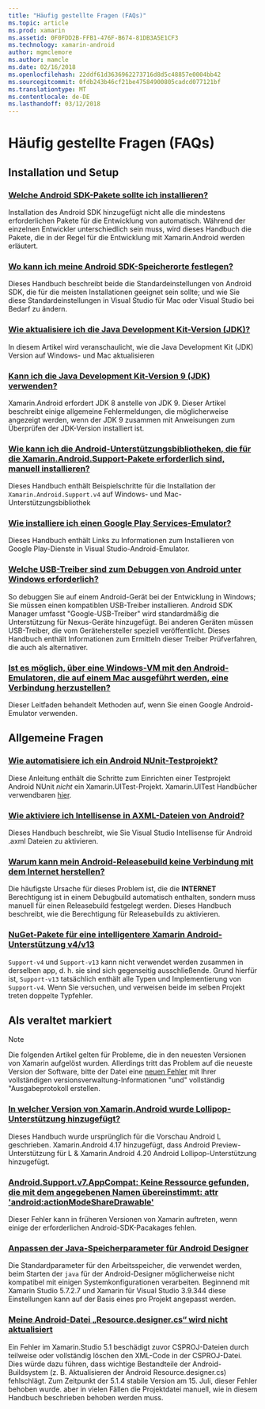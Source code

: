 ```yaml
---
title: "Häufig gestellte Fragen (FAQs)"
ms.topic: article
ms.prod: xamarin
ms.assetid: 0F0FDD2B-FFB1-476F-B674-81DB3A5E1CF3
ms.technology: xamarin-android
author: mgmclemore
ms.author: mamcle
ms.date: 02/16/2018
ms.openlocfilehash: 22ddf61d3636962273716d8d5c48857e0004bb42
ms.sourcegitcommit: 0fdb243b46cf21be47584900805cadcd077121bf
ms.translationtype: MT
ms.contentlocale: de-DE
ms.lasthandoff: 03/12/2018
---
```

# <a name="frequently-asked-questions"></a>Häufig gestellte Fragen (FAQs)

## <a name="installation--setup"></a>Installation und Setup

### <a name="which-android-sdk-packages-should-i-installinstall-android-sdk-packagesmd"></a>[Welche Android SDK-Pakete sollte ich installieren?](install-android-sdk-packages.md)

Installation des Android SDK hinzugefügt nicht alle die mindestens erforderlichen Pakete für die Entwicklung von automatisch. Während der einzelnen Entwickler unterschiedlich sein muss, wird dieses Handbuch die Pakete, die in der Regel für die Entwicklung mit Xamarin.Android werden erläutert.

### <a name="where-can-i-set-my-android-sdk-locationsandroid-sdk-locationmd"></a>[Wo kann ich meine Android SDK-Speicherorte festlegen?](android-sdk-location.md)

Dieses Handbuch beschreibt beide die Standardeinstellungen von Android SDK, die für die meisten Installationen geeignet sein sollte; und wie Sie diese Standardeinstellungen in Visual Studio für Mac oder Visual Studio bei Bedarf zu ändern.

### <a name="how-do-i-update-the-java-development-kit-jdk-versionupdate-jdkmd"></a>[Wie aktualisiere ich die Java Development Kit-Version (JDK)?](update-jdk.md)

In diesem Artikel wird veranschaulicht, wie die Java Development Kit (JDK) Version auf Windows- und Mac aktualisieren

### <a name="can-i-use-java-development-kit-jdk-version-9jdk9-errorsmd"></a>[Kann ich die Java Development Kit-Version 9 (JDK) verwenden?](jdk9-errors.md)

Xamarin.Android erfordert JDK 8 anstelle von JDK 9. Dieser Artikel beschreibt einige allgemeine Fehlermeldungen, die möglicherweise angezeigt werden, wenn der JDK 9 zusammen mit Anweisungen zum Überprüfen der JDK-Version installiert ist.


### <a name="how-can-i-manually-install-the-android-support-libraries-required-by-the-xamarinandroidsupport-packagesinstall-android-support-librarymd"></a>[Wie kann ich die Android-Unterstützungsbibliotheken, die für die Xamarin.Android.Support-Pakete erforderlich sind, manuell installieren?](install-android-support-library.md)

Dieses Handbuch enthält Beispielschritte für die Installation der `Xamarin.Android.Support.v4` auf Windows- und Mac-Unterstützungsbibliothek

### <a name="how-do-i-install-google-play-services-in-an-emulatorinstall-gpsmd"></a>[Wie installiere ich einen Google Play Services-Emulator?](install-gps.md)

Dieses Handbuch enthält Links zu Informationen zum Installieren von Google Play-Dienste in Visual Studio-Android-Emulator.

### <a name="what-usb-drivers-do-i-need-to-debug-android-on-windowsandroid-drivers-debug-windowsmd"></a>[Welche USB-Treiber sind zum Debuggen von Android unter Windows erforderlich?](android-drivers-debug-windows.md)

So debuggen Sie auf einem Android-Gerät bei der Entwicklung in Windows; Sie müssen einen kompatiblen USB-Treiber installieren. Android SDK Manager umfasst "Google-USB-Treiber" wird standardmäßig die Unterstützung für Nexus-Geräte hinzugefügt.
Bei anderen Geräten müssen USB-Treiber, die vom Gerätehersteller speziell veröffentlicht. Dieses Handbuch enthält Informationen zum Ermitteln dieser Treiber Prüfverfahren, die auch als alternativer.

### <a name="is-it-possible-to-connect-to-android-emulators-running-on-a-mac-from-a-windows-vmconnect-android-emulator-mac-windowsmd"></a>[Ist es möglich, über eine Windows-VM mit den Android-Emulatoren, die auf einem Mac ausgeführt werden, eine Verbindung herzustellen?](connect-android-emulator-mac-windows.md)

Dieser Leitfaden behandelt Methoden auf, wenn Sie einen Google Android-Emulator verwenden.

## <a name="general-questions"></a>Allgemeine Fragen

### <a name="how-do-i-automate-an-android-nunit-test-projectautomate-android-nunit-testmd"></a>[Wie automatisiere ich ein Android NUnit-Testprojekt?](automate-android-nunit-test.md)

Diese Anleitung enthält die Schritte zum Einrichten einer Testprojekt Android NUnit _nicht_ ein Xamarin.UITest-Projekt. Xamarin.UITest Handbücher verwendbaren [hier](https://docs.microsoft.com/appcenter/test-cloud/preparing-for-upload/uitest).

### <a name="how-do-i-enable-intellisense-in-android-axml-filesenable-axml-intellisensemd"></a>[Wie aktiviere ich Intellisense in AXML-Dateien von Android?](enable-axml-intellisense.md)

Dieses Handbuch beschreibt, wie Sie Visual Studio Intellisense für Android .axml Dateien zu aktivieren.

### <a name="why-cant-my-android-release-build-connect-to-the-internetandroid-internetmd"></a>[Warum kann mein Android-Releasebuild keine Verbindung mit dem Internet herstellen?](android-internet.md)

Die häufigste Ursache für dieses Problem ist, die die **INTERNET** Berechtigung ist in einem Debugbuild automatisch enthalten, sondern muss manuell für einen Releasebuild festgelegt werden. Dieses Handbuch beschreibt, wie die Berechtigung für Releasebuilds zu aktivieren.

### <a name="smarter-xamarin-android-support-v4--v13-nuget-packagesandroid-support-v4v13-librariesmd"></a>[NuGet-Pakete für eine intelligentere Xamarin Android-Unterstützung v4/v13 ](android-support-v4v13-libraries.md)

`Support-v4` und `Support-v13` kann nicht verwendet werden zusammen in derselben app, d. h. sie sind sich gegenseitig ausschließende. Grund hierfür ist, `Support-v13` tatsächlich enthält alle Typen und Implementierung von `Support-v4`. Wenn Sie versuchen, und verweisen beide im selben Projekt treten doppelte Typfehler.


## <a name="deprecated"></a>Als veraltet markiert

> [!NOTE]
> Die folgenden Artikel gelten für Probleme, die in den neuesten Versionen von Xamarin aufgelöst wurden. Allerdings tritt das Problem auf die neueste Version der Software, bitte der Datei eine [neuen Fehler](~/cross-platform/troubleshooting/questions/howto-file-bug.md) mit Ihrer vollständigen versionsverwaltung-Informationen "und" vollständig "Ausgabeprotokoll erstellen.

### <a name="what-version-of-xamarinandroid-added-lollipop-supportxa-lollipopmd"></a>[In welcher Version von Xamarin.Android wurde Lollipop-Unterstützung hinzugefügt?](xa-lollipop.md)

Dieses Handbuch wurde ursprünglich für die Vorschau Android L geschrieben. Xamarin.Android 4.17 hinzugefügt, dass Android Preview-Unterstützung für L & Xamarin.Android 4.20 Android Lollipop-Unterstützung hinzugefügt.

### <a name="androidsupportv7appcompat---no-resource-found-that-matches-the-given-name-attr-androidactionmodesharedrawablemissing-action-mode-share-drawablemd"></a>[Android.Support.v7.AppCompat: Keine Ressource gefunden, die mit dem angegebenen Namen übereinstimmt: attr 'android:actionModeShareDrawable'](missing-action-mode-share-drawable.md)

Dieser Fehler kann in früheren Versionen von Xamarin auftreten, wenn einige der erforderlichen Android-SDK-Pacakages fehlen.

### <a name="adjusting-java-memory-parameters-for-the-android-designerandroid-designer-java-memorymd"></a>[Anpassen der Java-Speicherparameter für Android Designer](android-designer-java-memory.md)

Die Standardparameter für den Arbeitsspeicher, die verwendet werden, beim Starten der `java` für der Android-Designer möglicherweise nicht kompatibel mit einigen Systemkonfigurationen verarbeiten. Beginnend mit Xamarin Studio 5.7.2.7 und Xamarin für Visual Studio 3.9.344 diese Einstellungen kann auf der Basis eines pro Projekt angepasst werden.

### <a name="my-android-resourcedesignercs-file-will-not-updateresource-designer-wont-updatemd"></a>[Meine Android-Datei „Resource.designer.cs“ wird nicht aktualisiert](resource-designer-wont-update.md)

Ein Fehler im Xamarin.Studio 5.1 beschädigt zuvor CSPROJ-Dateien durch teilweise oder vollständig löschen den XML-Code in der CSPROJ-Datei. Dies würde dazu führen, dass wichtige Bestandteile der Android-Buildsystem (z. B. Aktualisieren der Android Resource.designer.cs) fehlschlägt. Zum Zeitpunkt der 5.1.4 stabile Version am 15. Juli, dieser Fehler behoben wurde. aber in vielen Fällen die Projektdatei manuell, wie in diesem Handbuch beschrieben behoben werden muss.



